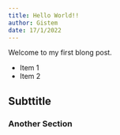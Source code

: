 ```yaml
---
title: Hello World!!
author: Gistem
date: 17/1/2022
---
```


Welcome to my first blong post.

- Item 1
- Item 2

## Subttitle

### Another Section
